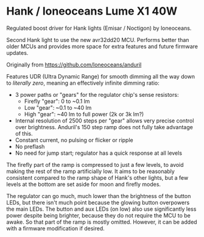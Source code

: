 # Hank / loneoceans Lume X1 40W

Regulated boost driver for Hank lights (Emisar / Noctigon) by loneoceans.

Second Hank light to use the new avr32dd20 MCU.  Performs better than older
MCUs and provides more space for extra features and future firmware updates.

Originally from https://github.com/loneoceans/anduril

Features UDR (Ultra Dynamic Range) for smooth dimming all the way down to
*literally zero*, meaning an effectively infinite dimming ratio:

- 3 power paths or "gears" for the regulator chip's sense resistors:
  - Firefly "gear": 0 to ~0.1 lm
  - Low "gear": ~0.1 to ~40 lm
  - High "gear": ~40 lm to full power (2k or 3k lm?)
- Internal resolution of 2500 steps per "gear" allows very precise control over
  brightness.  Anduril's 150 step ramp does not fully take advantage of this.
- Constant current, no pulsing or flicker or ripple
- No preflash
- No need for jump start; regulator has a quick response at all levels

The firefly part of the ramp is compressed to just a few levels, to avoid
making the rest of the ramp artificially low.  It aims to be reasonably
consistent compared to the ramp shape of Hank's other lights, but a few levels
at the bottom are set aside for moon and firefly modes.

The regulator can go much, much lower than the brightness of the button LEDs,
but there isn't much point because the glowing button overpowers the main LEDs.
The button and aux LEDs (on low) also use significantly less power despite
being brighter, because they do not require the MCU to be awake.  So that part
of the ramp is mostly omitted.  However, it can be added with a firmware
modification if desired.

